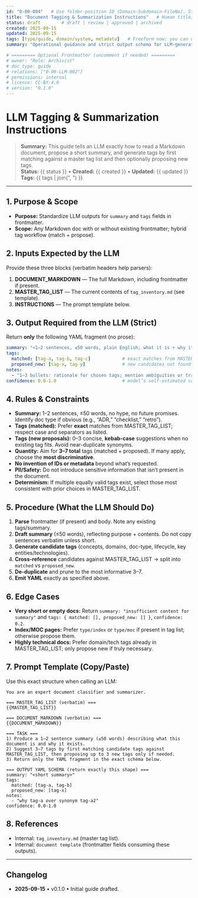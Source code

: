 ```yaml
---
id: "0-00-004"   # Use folder-position ID (Domain-Subdomain-FileNo). Stable, never changes even if title changes.
title: "Document Tagging & Summarization Instructions"   # Human title; may evolve.
status: draft        # draft | review | approved | archived
created: 2025-09-15
updated: 2025-09-15
tags: [type/guide, domain/system, metadata]   # Freeform now; you can normalize later.
summary: "Operational guidance and strict output schema for LLM-generated summaries and tags using a hybrid match+propose flow."

# ========= Optional Frontmatter (uncomment if needed) =========
# owner: "Role: Archivist"
# doc_type: guide
# relations: ["0-00-LLM-002"]
# permissions: internal
# license: CC-BY-4.0
# version: "0.1.0"
---
```


# LLM Tagging & Summarization Instructions

> **Summary:** This guide tells an LLM exactly how to read a Markdown document, propose a short summary, and generate tags by first matching against a master tag list and then optionally proposing new tags.  
> **Status:** {{ status }} • **Created:** {{ created }} • **Updated:** {{ updated }}  
> **Tags:** {{ tags | join(", ") }}

---

## 1. Purpose & Scope
- **Purpose:** Standardize LLM outputs for `summary` and `tags` fields in frontmatter.
- **Scope:** Any Markdown doc with or without existing frontmatter; hybrid tag workflow (match + propose).

## 2. Inputs Expected by the LLM
Provide these three blocks (verbatim headers help parsers):
1) **DOCUMENT_MARKDOWN** — The full Markdown, including frontmatter if present.  
2) **MASTER_TAG_LIST** — The current contents of `tag_inventory.md` (see template).  
3) **INSTRUCTIONS** — The prompt template below.

## 3. Output Required from the LLM (Strict)
Return **only** the following YAML fragment (no prose):

```yaml
summary: "<1–2 sentences, ≤50 words, plain English; what it is + why it exists>"
tags:
  matched: [tag-a, tag-b, tag-c]            # exact matches from MASTER_TAG_LIST
  proposed_new: [tag-x, tag-y]              # new candidates not found in MASTER_TAG_LIST
notes:
  - "1–3 bullets: rationale for chosen tags; mention ambiguities or tradeoffs"
confidence: 0.0-1.0                         # model’s self-estimated confidence
````

## 4. Rules & Constraints

* **Summary:** 1–2 sentences, ≤50 words, no hype, no future promises. Identify doc type if obvious (e.g., “ADR,” “checklist,” “retro”).
* **Tags (matched):** Prefer **exact** matches from MASTER\_TAG\_LIST; respect case and separators as listed.
* **Tags (new proposals):** 0–3 concise, **kebab-case** suggestions when no existing tag fits. Avoid near-duplicate synonyms.
* **Quantity:** Aim for **3–7 total** tags (matched + proposed). If many apply, choose the **most discriminative**.
* **No invention of IDs or metadata** beyond what’s requested.
* **PII/Safety:** Do not introduce sensitive information that isn’t present in the document.
* **Determinism:** If multiple equally valid tags exist, select those most consistent with prior choices in MASTER\_TAG\_LIST.

## 5. Procedure (What the LLM Should Do)

1. **Parse** frontmatter (if present) and body. Note any existing tags/summary.
2. **Draft summary** (≤50 words), reflecting purpose + contents. Do not copy sentences verbatim unless short.
3. **Generate candidate tags** (concepts, domains, doc-type, lifecycle, key entities/technologies).
4. **Cross-reference** candidates against MASTER\_TAG\_LIST → split into `matched` vs `proposed_new`.
5. **De-duplicate** and prune to the most informative 3–7.
6. **Emit YAML** exactly as specified above.

## 6. Edge Cases

* **Very short or empty docs:** Return `summary: "insufficient content for summary"` and `tags: { matched: [], proposed_new: [] }`, `confidence: 0.2`.
* **Index/MOC pages:** Prefer `type/index` or `type/moc` if present in tag list; otherwise propose them.
* **Highly technical docs:** Prefer domain/tech tags already in MASTER\_TAG\_LIST; only propose new if truly necessary.

## 7. Prompt Template (Copy/Paste)

Use this exact structure when calling an LLM:

```
You are an expert document classifier and summarizer.

=== MASTER_TAG_LIST (verbatim) ===
{{MASTER_TAG_LIST}}

=== DOCUMENT_MARKDOWN (verbatim) ===
{{DOCUMENT_MARKDOWN}}

=== TASK ===
1) Produce a 1–2 sentence summary (≤50 words) describing what this document is and why it exists.
2) Suggest 3–7 tags by first matching candidate tags against MASTER_TAG_LIST, then proposing up to 3 new tags only if needed.
3) Return only the YAML fragment in the exact schema below.

=== OUTPUT YAML SCHEMA (return exactly this shape) ===
summary: "<short summary>"
tags:
  matched: [tag-a, tag-b]
  proposed_new: [tag-x]
notes:
  - "why tag-a over synonym tag-a2"
confidence: 0.0-1.0
```

## 8. References

* Internal: `tag_inventory.md` (master tag list).
* Internal: `document template` (frontmatter fields consuming these outputs).

---

## Changelog

* **2025-09-15** • v0.1.0 • Initial guide drafted.

````

